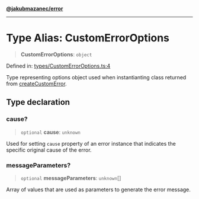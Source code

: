 [**@jakubmazanec/error**](../README.md)

---

# Type Alias: CustomErrorOptions

> **CustomErrorOptions**: `object`

Defined in:
[types/CustomErrorOptions.ts:4](https://github.com/jakubmazanec/tools/blob/dcfb3b06be051bf99e23e7e35174b07af0f0fddd/packages/error/source/types/CustomErrorOptions.ts#L4)

Type representing options object used when instantianting class returned from
[createCustomError](../functions/createCustomError.md).

## Type declaration

### cause?

> `optional` **cause**: `unknown`

Used for setting `cause` property of an error instance that indicates the specific original cause of
the error.

### messageParameters?

> `optional` **messageParameters**: `unknown`[]

Array of values that are used as parameters to generate the error message.
